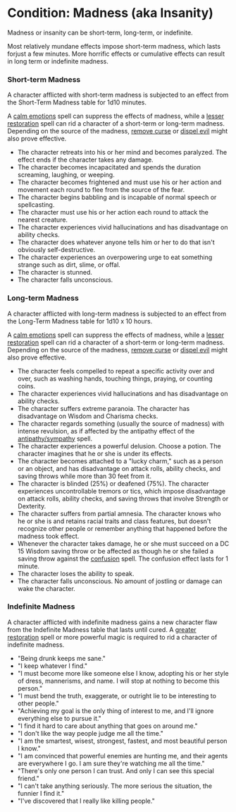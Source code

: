 # Condition: Madness (aka Insanity)
Madness or insanity can be short-term, long-term, or indefinite. 

Most relatively mundane effects impose short-term madness, which lasts forjust a few minutes. More horrific effects or cumulative effects can result in long­ term or indefinite madness.

### Short-term Madness
A character afflicted with short-term madness is subjected to an effect from the Short-Term Madness table for 1d10 minutes. 

A [calm emotions](../Spells/calm-emotions.md) spell can suppress the effects of madness, while a [lesser restoration](../Spells/lesser-restoration.md) spell can rid a character of a short-term or long-term madness. Depending on the source of the madness, [remove curse](../Spells/remove-curse.md) or [dispel evil](../Spells/dispel-evil-and-good.md) might also prove effective.

* The character retreats into his or her mind and becomes paralyzed. The effect ends if the character takes any damage.
* The character becomes incapacitated and spends the duration screaming, laughing, or weeping.
* The character becomes frightened and must use his or her action and movement each round to flee from the source of the fear.
* The character begins babbling and is incapable of normal speech or spellcasting.
* The character must use his or her action each round to attack the nearest creature.
* The character experiences vivid hallucinations and has disadvantage on ability checks.
* The character does whatever anyone tells him or her to do that isn't obviously self-destructive.
* The character experiences an overpowering urge to eat something strange such as dirt, slime, or offal.
* The character is stunned.
* The character falls unconscious.
 

### Long-term Madness
A character afflicted with long-term madness is subjected to an effect from the Long-Term Madness table for 1d10 x 10 hours.

A [calm emotions](../Spells/calm-emotions.md) spell can suppress the effects of madness, while a [lesser restoration](../Spells/lesser-restoration.md) spell can rid a character of a short-term or long-term madness. Depending on the source of the madness, [remove curse](../Spells/remove-curse.md) or [dispel evil](../Spells/dispel-evil-and-good.md) might also prove effective.

* The character feels compelled to repeat a specific activity over and over, such as washing hands, touching things, praying, or counting coins.
* The character experiences vivid hallucinations and has disadvantage on ability checks.
* The character suffers extreme paranoia. The character has disadvantage on Wisdom and Charisma checks.
* The character regards something (usually the source of madness) with intense revulsion, as if affected by the antipathy effect of the [antipathy/sympathy](../Spells/antipathy-sympathy.md) spell.
* The character experiences a powerful delusion. Choose a potion. The character imagines that he or she is under its effects.
* The character becomes attached to a "lucky charm," such as a person or an object, and has disadvantage on attack rolls, ability checks, and saving throws while more than 30 feet from it.
* The character is blinded (25%) or deafened (75%). The character experiences uncontrollable tremors or tics, which impose disadvantage on attack rolls, ability checks, and saving throws that involve Strength or Dexterity.
* The character suffers from partial amnesia. The character knows who he or she is and retains racial traits and class features, but doesn't recognize other people or remember anything that happened before the madness took effect.
* Whenever the character takes damage, he or she must succeed on a DC 15 Wisdom saving throw or be affected as though he or she failed a saving throw against the [confusion](../Spells/confusion.md) spell. The confusion effect lasts for 1 minute.
* The character loses the ability to speak.
* The character falls unconscious. No amount of jostling or damage can wake the character.

### Indefinite Madness
A character afflicted with indefinite madness gains a new character flaw from the Indefinite Madness table that lasts until cured. A [greater restoration](../Spells/greater-restoration.md) spell or more powerful magic is required to rid a character of indefinite madness.

* "Being drunk keeps me sane."
* "I keep whatever I find."
* "I must become more like someone else I know­, adopting his or her style of dress, mannerisms, and name. I will stop at nothing to become this person."
* "I must bend the truth, exaggerate, or outright lie to be interesting to other people."
* "Achieving my goal is the only thing of interest to me, and I'll ignore everything else to pursue it."
* "I find it hard to care about anything that goes on around me."
* "I don't like the way people judge me all the time."
* "I am the smartest, wisest, strongest, fastest, and most beautiful person I know."
* "I am convinced that powerful enemies are hunting me, and their agents are everywhere I go. I am sure they're watching me all the time."
* "There's only one person I can trust. And only I can see this special friend."
* "I can't take anything seriously. The more serious the situation, the funnier I find it."
* "I've discovered that I really like killing people."

